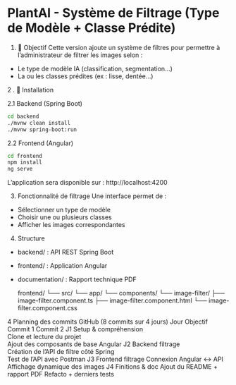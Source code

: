 # PlantAI - Système de Filtrage (Type de Modèle + Classe Prédite)

 1. 📌 Objectif
Cette version ajoute un système de filtres pour permettre à l’administrateur de filtrer les images selon :
- Le type de modèle IA (classification, segmentation…)
- La ou les classes prédites (ex : lisse, dentée…)

2 . 🚀 Installation

 2.1 Backend (Spring Boot)
```bash
cd backend
./mvnw clean install
./mvnw spring-boot:run
```

 2.2 Frontend (Angular)
```bash
cd frontend
npm install
ng serve
```

L’application sera disponible sur : http://localhost:4200

3.  Fonctionnalité de filtrage
Une interface permet de :
- Sélectionner un type de modèle
- Choisir une ou plusieurs classes
- Afficher les images correspondantes
4.  Structure
- backend/ : API REST Spring Boot
- frontend/ : Application Angular
- documentation/ : Rapport technique PDF

  frontend/
└── src/
    └── app/
        └── components/
            └── image-filter/
                ├── image-filter.component.ts
                ├── image-filter.component.html
                └── image-filter.component.css

  
4 Planning des commits GitHub (8 commits sur 4 jours)
Jour	Objectif	Commit 1	Commit 2
J1	Setup & compréhension	
                          Clone et lecture du projet	
                                                      Ajout des composants de base Angular
J2	Backend filtrage	
                          Création de l’API de filtre côté Spring	
                                                                Test de l’API avec Postman
J3	Frontend 
                              filtrage	Connexion Angular ↔ 
                                                               API	Affichage dynamique des images
J4	Finitions             & doc	Ajout du README
                                                + rapport PDF	Refacto + derniers tests
